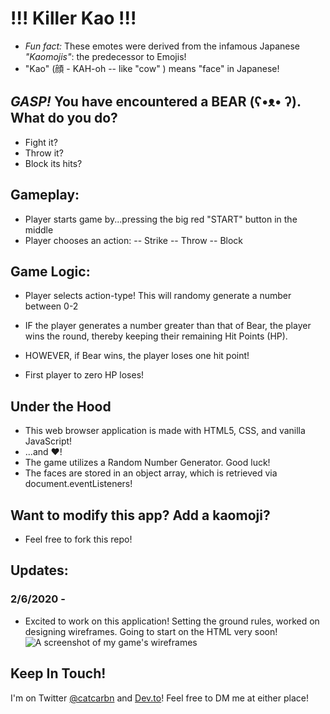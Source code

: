 # !!! Killer Kao !!!

* *Fun fact:* These emotes were derived from the infamous Japanese *"Kaomojis"*: 
the predecessor to Emojis! 
* "Kao" (顔 - KAH-oh -- like "cow" ) means "face" in Japanese!

## *GASP!* You have encountered a BEAR (ʕ•ᴥ• ʔ). What do you do?
* Fight it?
* Throw it?
* Block its hits?

## Gameplay:
* Player starts game by...pressing the big red "START" button in the middle
* Player chooses an action:
-- Strike
-- Throw
-- Block


## Game Logic:
* Player selects action-type!
This will randomy generate a number between 0-2

* IF the player generates a number greater than that of Bear, the player wins the round, thereby keeping their remaining Hit Points (HP).

* HOWEVER, if Bear wins, the player loses one hit point!

* First player to zero HP loses!

## Under the Hood
* This web browser application is made with HTML5, CSS, and vanilla JavaScript!
* ...and &hearts;!
* The game utilizes a Random Number Generator. Good luck!
* The faces are stored in an object array, which is retrieved via document.eventListeners!

## Want to modify this app? Add a kaomoji? 
* Feel free to fork this repo!

## Updates:

### 2/6/2020 -
* Excited to work on this application! Setting the ground rules, worked on designing wireframes. Going to start on the HTML very soon!
![A screenshot of my game's wireframes](https://i.ibb.co/p09tGvL/Screen-Shot-2020-02-06-at-10-22-47-PM.png)

## Keep In Touch!
I'm on Twitter [@catcarbn](https://twitter.com/catcarbn) and [Dev.to](http://dev.to/catcarbn)! Feel free to DM me at either place!
